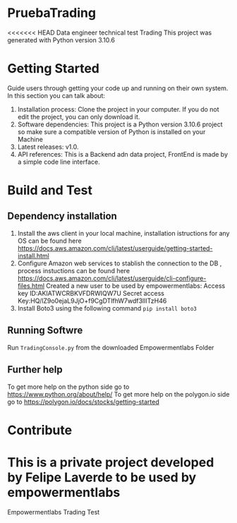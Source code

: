 # PruebaTrading
<<<<<<< HEAD
Data engineer technical test Trading
This project was generated with Python version 3.10.6

# Getting Started
Guide users through getting your code up and running on their own system. In this section you can talk about:
1.	Installation process: Clone the project in your computer. If you do not edit the project, you can only download it.
2.	Software dependencies: This project is a Python version 3.10.6 project so make sure a compatible version of Python is installed on your Machine 
3.	Latest releases: v1.0.
4.	API references: This is a Backend adn data project, FrontEnd is made by a simple code line interface.

# Build and Test
## Dependency installation

1.	Install the aws client in your local machine, installation istructions for any OS can be found here https://docs.aws.amazon.com/cli/latest/userguide/getting-started-install.html
2. 	Configure Amazon web services to stablish the connection to the DB , process instuctions can be found here https://docs.aws.amazon.com/cli/latest/userguide/cli-configure-files.html
	Created a new user to be used by empowermentlabs:
	Access key ID:AKIATWCRBKVFDRWIQW7U
	Secret access Key: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
3.	Install Boto3 using the following command `pip install boto3`

## Running Softwre

Run `TradingConsole.py` from the downloaded Empowermentlabs Folder

## Further help

To get more help on the python side go to https://www.python.org/about/help/
To get more help on the polygon.io side go to  https://polygon.io/docs/stocks/getting-started


# Contribute
This is a private project developed by Felipe Laverde to be used by empowermentlabs
=======
Empowermentlabs Trading Test
